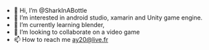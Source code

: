 - 👋 Hi, I’m @SharkInABottle
- 👀 I’m interested in android studio, xamarin and Unity game engine.
- 🌱 I’m currently learning blender,
- 💞️ I’m looking to collaborate on a video game
- 📫 How to reach me ay20@live.fr

<!---
SharkInABottle/SharkInABottle is a ✨ special ✨ repository because its `README.md` (this file) appears on your GitHub profile.
You can click the Preview link to take a look at your changes.
--->
